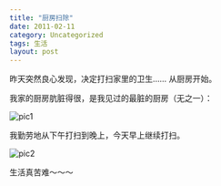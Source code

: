 ```yaml
---
title: "厨房扫除"
date: 2011-02-11
category: Uncategorized
tags: 生活
layout: post
---
```


昨天突然良心发现，决定打扫家里的卫生…… 从厨房开始。

我家的厨房肮脏得很，是我见过的最脏的厨房（无之一）：

![pic1](http://i.imgur.com/tdnvT.jpg)

我勤劳地从下午打扫到晚上，今天早上继续打扫。

![pic2](http://i.imgur.com/nvMMT.jpg)

生活真苦难～～～
